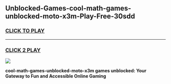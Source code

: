 
## Unblocked-Games-cool-math-games-unblocked-moto-x3m-Play-Free-30sdd
<h3>
<a href="https://premium76.site?title=cool-math-games-unblocked-moto-x3m&ref=17A">CLICK TO PLAY</a></h3>
<hr>

<h3>
<a href="https://premium76.site?title=cool-math-games-unblocked-moto-x3m&ref=17A">CLICK 2 PLAY</a>
  
</h3>

<a href="https://premium76.site?title=cool-math-games-unblocked-moto-x3m&ref=17A"><img src="https://clearcache.store/games.png"></a>


**cool-math-games-unblocked-moto-x3m games unblocked: Your Gateway to Fun and Accessible Online Gaming**
